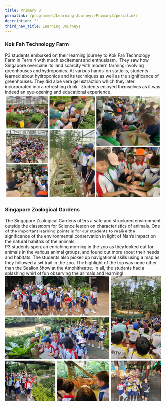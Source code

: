 ```yaml
---
title: Primary 3
permalink: /programmes/Learning-Journeys/Primary3/permalink/
description: ""
third_nav_title: Learning Journeys
---
```

### **Kok Fah Technology Farm**
P3 students embarked on their learning journey to Kok Fah Technology Farm in Term 4 with much excitement and enthusiasm.&nbsp; They saw how Singapore overcome its land scarcity with modern farming involving greenhouses and hydroponics. At various hands-on stations, students learned about hydroponics and its techniques as well as the significance of greenhouses. They did aloe vera gel extraction which they later incorporated into a refreshing drink.&nbsp; Students enjoyed themselves as it was indeed an eye-opening and educational experience.
![](/images/Learning%20Journeys/2022/Primary%203/2022%20P3%20Kok%20Fah.jpg)

### **Singapore Zoological Gardens**
The Singapore Zoological Gardens offers a safe and structured environment outside the classroom for Science lesson on characteristics of animals. One of the important learning points is for our students to realise the significance of the environmental conservation in light of Man’s impact on the natural habitats of the animals. <br>
P3 students spent an enriching morning in the zoo as they looked out for animals in the various animal groups, and found out more about their needs and habitats. The students also picked up navigational skills using a map as they followed a set trail in the zoo. The highlight of the trip was none other than the Sealion Show at the Amphitheatre.  In all, the students had a splashing whirl of fun observing the animals and learning!
![](/images/Learning%20Journeys/2023/Primary%203/p3%20zoo%20lj.png)